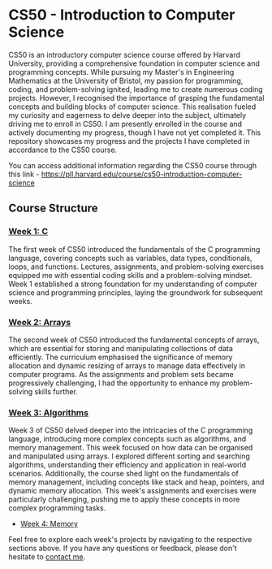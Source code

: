# CS50 - Introduction to Computer Science
CS50 is an introductory computer science course offered by Harvard University, providing a comprehensive foundation in computer science and programming concepts. While pursuing my Master's in Engineering Mathematics at the University of Bristol, my passion for programming, coding, and problem-solving ignited, leading me to create numerous coding projects. However, I recognised the importance of grasping the fundamental concepts and building blocks of computer science. This realisation fueled my curiosity and eagerness to delve deeper into the subject, ultimately driving me to enroll in CS50. I am presently enrolled in the course and actively documenting my progress, though I have not yet completed it. This repository showcases my progress and the projects I have completed in accordance to the CS50 course. 

You can access additional information regarding the CS50 course through this link - https://pll.harvard.edu/course/cs50-introduction-computer-science


## Course Structure
### [Week 1: C](#Week-1-C) 
The first week of CS50  introduced the fundamentals of the C programming language, covering concepts such as variables,
data types, conditionals, loops, and functions.  Lectures, assignments, and problem-solving exercises equipped me with 
essential coding skills and a problem-solving mindset.  Week 1 established a strong foundation for my understanding of 
computer science and programming principles, laying the groundwork for subsequent weeks.
### [Week 2: Arrays](#Week-2-Arrays)
The second week of CS50 introduced the fundamental concepts of arrays, which are essential for storing and manipulating collections of data efficiently. The curriculum emphasised the significance of memory allocation and dynamic resizing of arrays to manage data effectively in computer programs. As the assignments and problem sets became progressively challenging, I had the opportunity to enhance my problem-solving skills further.
### [Week 3: Algorithms](#week-3-algorithms)
Week 3 of CS50 delved deeper into the intricacies of the C programming language, introducing more complex concepts such as algorithms, and memory management. This week focused on how data can be organised and manipulated using arrays. I explored different sorting and searching algorithms, understanding their efficiency and application in real-world scenarios. Additionally, the course shed light on the fundamentals of memory management, including concepts like stack and heap, pointers, and dynamic memory allocation. This week's assignments and exercises were particularly challenging, pushing me to apply these concepts in more complex programming tasks.
- [Week 4: Memory](#week-4-memory)



Feel free to explore each week's projects by navigating to the respective sections above. If you have any questions or feedback, please don't hesitate to [contact me](pawanthapa840@gmail.com).
